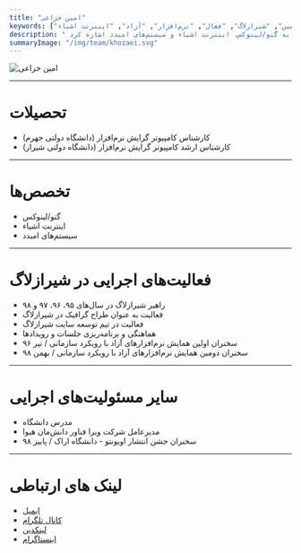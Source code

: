 ```yaml
---
title: "امین خزاعی"
keywords: ["خزاعی", "امین", "شیرازلاگ", "فعال", "نرم‌افزار", "آزاد", "اینترنت اشیاء", "iot"]
description: " امین خزاعی از راهبران شیرازلاگ از سال ۹۵ تا ۹۸ هستند و دارای مدرک کارشناسی ارشد در رشته مهندسی نرم‌افزار از دانشگاه شیراز است. از تخصص‌های مهندس خزاعی می‌توان به گنو/لینوکس، اینترنت اشیاء و سیستم‌های امبدد اشاره کرد."
summaryImage: "/img/team/khozaei.svg"
---
```

![ امین خزاعی ](/img/team/khozaei.svg)

---

# تحصیلات
* کارشناس کامپیوتر گرایش نرم‌افزار (دانشگاه دولتی جهرم)
* کارشناس ارشد کامپیوتر گرایش نرم‌افزار (دانشگاه دولتی شیراز)

---

# تخصص‌ها
* گنو/لینوکس
* اینترنت اشیاء
* سیستم‌های امبدد

---

# فعالیت‌های اجرایی در شیرازلاگ
* راهبر شیرازلاگ در سال‌های ۹۵، ۹۶، ۹۷ و ۹۸
* فعالیت به عنوان طراح گرافیک در شیرازلاگ
* فعالیت در تیم توسعه سایت شیرازلاگ
* هماهنگی و برنامه‌ریزی جلسات و رویدادها
* سخنران اولین همایش نرم‌افزارهای آزاد با رویکرد سازمانی / تیر ۹۶
* سخنران دومین همایش نرم‌افزارهای آزاد با رویکرد سازمانی / بهمن ۹۸
 
---

# سایر مسئولیت‌های اجرایی
* مدرس دانشگاه
* مدیرعامل شرکت ویرا فناور دانش‌مان هیوا
* سخنران جشن انتشار اوبونتو - دانشگاه اراک / پاییز ۹۸

---

# لینک های ارتباطی
* [ایمیل](mailto:khozaei@shirazlug.ir)
* [کانال تلگرام](https://t.me/aminkhozaei)
* [لینکدین](https://linkedin.com/in/khozaei ) 
* [اینستاگرام](https://www.instagram.com/amin.khozaei/)


